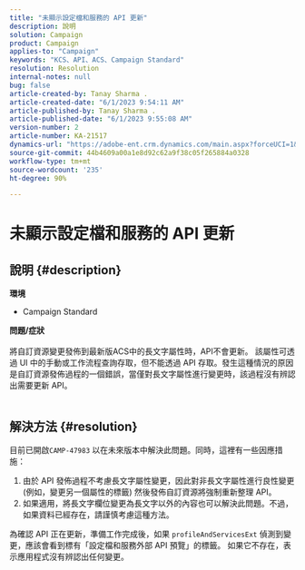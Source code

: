 ```yaml
---
title: "未顯示設定檔和服務的 API 更新"
description: 說明
solution: Campaign
product: Campaign
applies-to: "Campaign"
keywords: "KCS、API、ACS、Campaign Standard"
resolution: Resolution
internal-notes: null
bug: false
article-created-by: Tanay Sharma .
article-created-date: "6/1/2023 9:54:11 AM"
article-published-by: Tanay Sharma .
article-published-date: "6/1/2023 9:55:08 AM"
version-number: 2
article-number: KA-21517
dynamics-url: "https://adobe-ent.crm.dynamics.com/main.aspx?forceUCI=1&pagetype=entityrecord&etn=knowledgearticle&id=066ce93c-6200-ee11-8f6e-6045bd0067ea"
source-git-commit: 44b4609a00a1e8d92c62a9f38c05f265884a0328
workflow-type: tm+mt
source-wordcount: '235'
ht-degree: 90%

---
```


# 未顯示設定檔和服務的 API 更新

## 說明 {#description}

<b>環境</b>
- Campaign Standard

<b>問題/症狀</b><br><br>將自訂資源變更發佈到最新版ACS中的長文字屬性時，API不會更新。 該屬性可透過 UI 中的手動或工作流程查詢存取，但不能透過 API 存取。發生這種情況的原因是自訂資源發佈過程的一個錯誤，當僅對長文字屬性進行變更時，該過程沒有辨認出需要更新 API。
<br><br>

## 解決方法 {#resolution}


目前已開啟`CAMP-47983` 以在未來版本中解決此問題。同時，這裡有一些因應措施：

1. 由於 API 發佈過程不考慮長文字屬性變更，因此對非長文字屬性進行良性變更 (例如，變更另一個屬性的標籤) 然後發佈自訂資源將強制重新整理 API。
2. 如果適用，將長文字欄位變更為長文字以外的內容也可以解決此問題。不過，如果資料已經存在，請謹慎考慮這種方法。


為確認 API 正在更新，準備工作完成後，如果 `profileAndServicesExt` 偵測到變更，應該會看到標有「設定檔和服務外部 API 預覽」的標籤。 如果它不存在，表示應用程式沒有辨認出任何變更。
